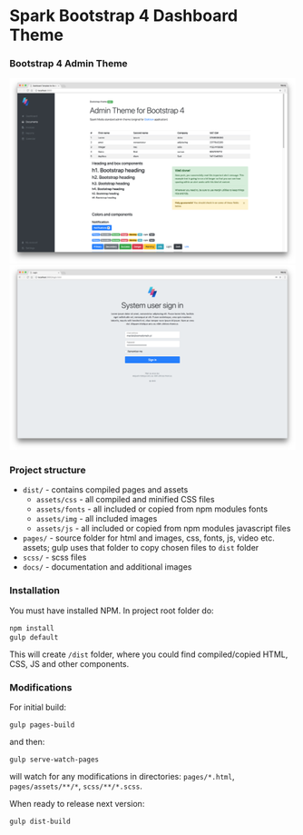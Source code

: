 # Spark Bootstrap 4 Dashboard Theme
### Bootstrap 4 Admin Theme

![Main layout](docs/images/index.png)
![Sign in layout](docs/images/signin.png)

### Project structure

* ```dist/``` - contains compiled pages and assets
    * ```assets/css``` - all compiled and minified CSS files
    * ```assets/fonts``` - all included or copied from npm modules fonts
    * ```assets/img``` - all included images
    * ```assets/js``` - all included or copied from npm modules javascript files
* ```pages/``` - source folder for html and images, css, fonts, js, video etc. assets; gulp uses that folder to copy chosen files to ```dist``` folder
* ```scss/``` - scss files
* ```docs/``` - documentation and additional images

### Installation

You must have installed NPM. In project root folder do:
````
npm install
gulp default
````
This will create ```/dist``` folder, where you could find compiled/copied HTML, CSS, JS and other components.

### Modifications

For initial build:
```
gulp pages-build
```
and then:
```
gulp serve-watch-pages
```
will watch for any modifications in directories: ```pages/*.html```, ```pages/assets/**/*```, ```scss/**/*.scss```.

When ready to release next version:
```
gulp dist-build
```